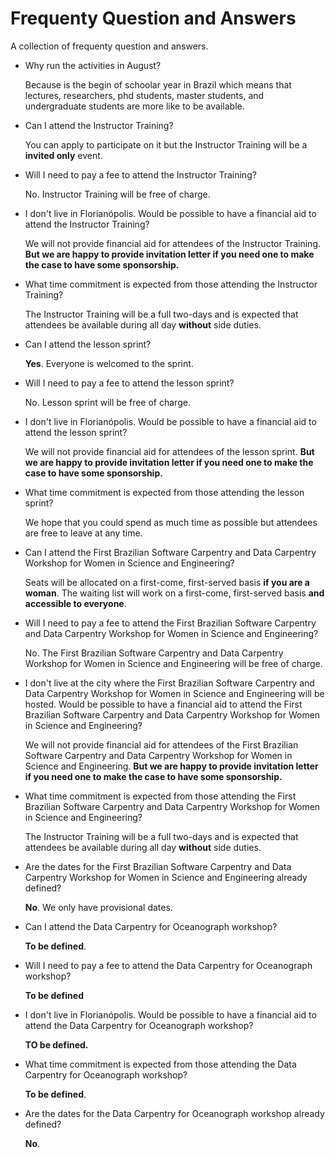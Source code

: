 # Frequenty Question and Answers

A collection of frequenty question and answers.

- Why run the activities in August?

  Because is the begin of schoolar year in Brazil
  which means that lectures, researchers,
  phd students, master students, and undergraduate students
  are more like to be available.

- Can I attend the Instructor Training?

  You can apply to participate on it
  but the Instructor Training will be a **invited only** event.

- Will I need to pay a fee to attend the Instructor Training?

  No. Instructor Training will be free of charge.

- I don't live in Florianópolis. Would be possible to have a financial aid to attend the Instructor Training?

  We will not provide financial aid for attendees of the Instructor Training.
  **But we are happy to provide invitation letter if you need one
  to make the case to have some sponsorship.**

- What time commitment is expected from those attending the Instructor Training?

  The Instructor Training will be a full two-days
  and is expected that attendees be available during all day **without**
  side duties.

- Can I attend the lesson sprint?

  **Yes**. Everyone is welcomed to the sprint.

- Will I need to pay a fee to attend the lesson sprint?

  No. Lesson sprint will be free of charge.

- I don't live in Florianópolis. Would be possible to have a financial aid to attend the lesson sprint?

  We will not provide financial aid for attendees of the lesson sprint.
  **But we are happy to provide invitation letter if you need one
  to make the case to have some sponsorship.**

- What time commitment is expected from those attending the lesson sprint?

  We hope that you could spend as much time as possible
  but attendees are free to leave at any time.

- Can I attend the First Brazilian Software Carpentry and Data Carpentry Workshop for Women in Science and Engineering?

  Seats will be allocated on a first-come, first-served basis **if you are a woman**.
  The waiting list will work on a first-come, first-served basis **and accessible to everyone**.

- Will I need to pay a fee to attend the First Brazilian Software Carpentry and Data Carpentry Workshop for Women in Science and Engineering?

  No. The First Brazilian Software Carpentry and Data Carpentry Workshop for Women in Science and Engineering will be free of charge.

- I don't live at the city where the First Brazilian Software Carpentry and Data Carpentry Workshop for Women in Science and Engineering will be hosted. Would be possible to have a financial aid to attend the First Brazilian Software Carpentry and Data Carpentry Workshop for Women in Science and Engineering?

  We will not provide financial aid for attendees of the First Brazilian Software Carpentry and Data Carpentry Workshop for Women in Science and Engineering.
  **But we are happy to provide invitation letter if you need one
  to make the case to have some sponsorship.**

- What time commitment is expected from those attending the First Brazilian Software Carpentry and Data Carpentry Workshop for Women in Science and Engineering?

  The Instructor Training will be a full two-days
  and is expected that attendees be available during all day **without**
  side duties.

- Are the dates for the First Brazilian Software Carpentry and Data Carpentry Workshop for Women in Science and Engineering already defined?

  **No**. We only have provisional dates.

- Can I attend the Data Carpentry for Oceanograph workshop?

  **To be defined**.

- Will I need to pay a fee to attend the Data Carpentry for Oceanograph workshop?

  **To be defined**

- I don't live in Florianópolis. Would be possible to have a financial aid to attend the Data Carpentry for Oceanograph workshop?

  **TO be defined.**

- What time commitment is expected from those attending the Data Carpentry for Oceanograph workshop?

  **To be defined**.

- Are the dates for the Data Carpentry for Oceanograph workshop already defined?

  **No**.
